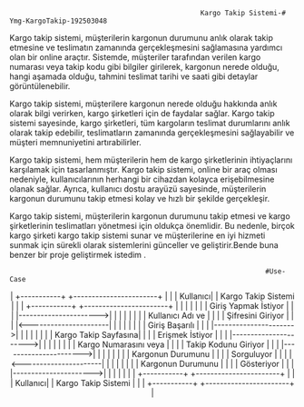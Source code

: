                                                    Kargo Takip Sistemi-# Ymg-KargoTakip-192503048
Kargo takip sistemi, müşterilerin kargonun durumunu anlık olarak takip etmesine ve teslimatın zamanında gerçekleşmesini sağlamasına yardımcı olan bir online araçtır. Sistemde, müşteriler tarafından verilen kargo numarası veya takip kodu gibi bilgiler girilerek, kargonun nerede olduğu, hangi aşamada olduğu, tahmini teslimat tarihi ve saati gibi detaylar görüntülenebilir.

Kargo takip sistemi, müşterilere kargonun nerede olduğu hakkında anlık olarak bilgi verirken, kargo şirketleri için de faydalar sağlar. Kargo takip sistemi sayesinde, kargo şirketleri, tüm kargoların teslimat durumlarını anlık olarak takip edebilir, teslimatların zamanında gerçekleşmesini sağlayabilir ve müşteri memnuniyetini artırabilirler.

Kargo takip sistemi, hem müşterilerin hem de kargo şirketlerinin ihtiyaçlarını karşılamak için tasarlanmıştır. Kargo takip sistemi, online bir araç olması nedeniyle, kullanıcılarının herhangi bir cihazdan kolayca erişebilmesine olanak sağlar. Ayrıca, kullanıcı dostu arayüzü sayesinde, müşterilerin kargonun durumunu takip etmesi kolay ve hızlı bir şekilde gerçekleşir.

Kargo takip sistemi, müşterilerin kargonun durumunu takip etmesi ve kargo şirketlerinin teslimatları yönetmesi için oldukça önemlidir. Bu nedenle, birçok kargo şirketi kargo takip sistemi sunar ve müşterilerine en iyi hizmeti sunmak için sürekli olarak sistemlerini günceller ve geliştirir.Bende buna benzer bir proje geliştirmek istedim .

                                                                   #Use-Case
<p align="center">
|    +-----------+       +-----------------------+   |
|    |  Kullanıcı|       | Kargo Takip Sistemi   |   |
|    +-----------+       +-----------------------+   |
|            |                        |                |
|            |   Giriş Yapmak İstiyor |                |
|            |---------------------->|                |
|            |                        |                |
|            |    Kullanıcı Adı ve   |                |
|            |    Şifresini Giriyor  |                |
|            |<----------------------|                |
|            |                        |                |
|            |   Giriş Başarılı      |                |
|            |---------------------->|                |
|            |                        |                |
|            |  Kargo Takip Sayfasına|                |
|            |  Erişmek İstiyor      |                |
|            |---------------------->|                |
|            |                        |                |
|            | Kargo Numarasını veya |                |
|            | Takip Kodunu Giriyor  |                |
|            |---------------------->|                |
|            |                        |                |
|            |    Kargonun Durumunu  |                |
|            |    Sorguluyor         |                |
|            |<----------------------|                |
|            |                        |                |
|            | Kargonun Durumunu     |                |
|            | Gösteriyor            |                |
|            |---------------------->|                |
|            |                        |                |
|    +-----------+       +-----------------------+   |
|    |  Kullanıcı|       | Kargo Takip Sistemi   |   |
|    +-----------+       +-----------------------+   |</p>
